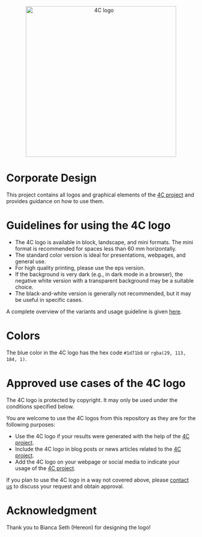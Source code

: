 <div align="center">
<picture>
  <source media="(prefers-color-scheme: dark)" srcset="4C-logo/negative-white/4C-logo-landscape_negative.svg">
  <source media="(prefers-color-scheme: light)" srcset="4C-logo/standard-color/4C-logo-landscape_rgb.svg">
  <img alt="4C logo" src="4C-logo/standard-color/4C-logo-landscape_rgb.svg" width="400">
</picture>
</div>

# Corporate Design

This project contains all logos and graphical elements of the [4C project](https://github.com/4C-multiphysics/4C) and provides guidance on how to use them.

# Guidelines for using the 4C logo

- The 4C logo is available in block, landscape, and mini formats. The mini format is recommended for spaces less than 60 mm horizontally.
- The standard color version is ideal for presentations, webpages, and general use. 
- For high quality printing, please use the eps version.
- If the background is very dark (e.g., in dark mode in a browser), the negative white version with a transparent background may be a suitable choice.
- The black-and-white version is generally not recommended, but it may be useful in specific cases.

A complete overview of the variants and usage guideline is given [here](4C-logo/4C-logo_overview-and-recommendations.pdf).

# Colors

The blue color in the 4C logo has the hex code `#1d71b8` or `rgba(29, 113, 184, 1)`.

# Approved use cases of the 4C logo

The 4C logo is protected by copyright. It may only be used under the conditions specified below.

You are welcome to use the 4C logos from this repository as they are for the following purposes:

- Use the 4C logo if your results were generated with the help of the [4C project](https://github.com/4C-multiphysics/4C).
- Include the 4C logo in blog posts or news articles related to the [4C project](https://github.com/4C-multiphysics/4C).
- Add the 4C logo on your webpage or social media to indicate your usage of the [4C project](https://github.com/4C-multiphysics/4C).

If you plan to use the 4C logo in a way not covered above, please [contact us](https://github.com/4C-multiphysics/4C/discussions/356) to discuss your request and obtain approval.

# Acknowledgment

Thank you to Bianca Seth (Hereon) for designing the logo!
